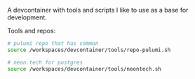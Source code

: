 A devcontainer with tools and scripts I like to use as a base for development.

Tools and repos:

````bash
# pulumi repo that has common 
source /workspaces/devcontainer/tools/repo-pulumi.sh

# neon.tech for postgres
source /workspaces/devcontainer/tools/neontech.sh
````
